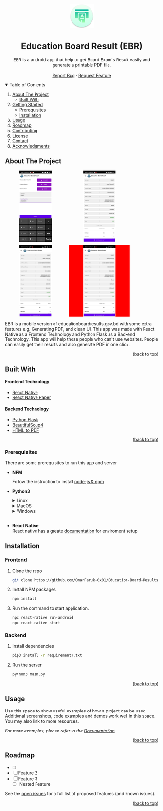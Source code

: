 <div id="top"></div>

<!-- PROJECT LOGO -->
<br />
<div align="center">
  <a href="https://github.com/github_username/repo_name">
    <img src="Frontend/android/app/src/main/res/mipmap-xxxhdpi/ic_launcher.png" alt="Logo" width="80" height="80">
  </a>

# **Education Board Result (EBR)**

  <p align="center">
    EBR is a android app that help to get Board Exam's Result easily and generate a printable PDF file. 
    <br />
    <br />
    <a href="https://github.com/OmarFaruk-0x01/Education-Board-Results/issues">Report Bug</a>
    ·
    <a href="https://github.com/OmarFaruk-0x01/Education-Board-Results/issues">Request Feature</a>
  </p>
</div>



<!-- TABLE OF CONTENTS -->
<details open>
  <summary>Table of Contents</summary>
  <ol>
    <li>
      <a href="#about-the-project">About The Project</a>
      <ul>
        <li><a href="#built-with">Built With</a></li>
      </ul>
    </li>
    <li>
      <a href="#getting-started">Getting Started</a>
      <ul>
        <li><a href="#prerequisites">Prerequisites</a></li>
        <li><a href="#installation">Installation</a></li>
      </ul>
    </li>
    <li><a href="#usage">Usage</a></li>
    <li><a href="#roadmap">Roadmap</a></li>
    <li><a href="#contributing">Contributing</a></li>
    <li><a href="#license">License</a></li>
    <li><a href="#contact">Contact</a></li>
    <li><a href="#acknowledgments">Acknowledgments</a></li>
  </ol>
</details>



<!-- ABOUT THE PROJECT -->
## About The Project

<div style="display:flex; flex-wrap: wrap;gap: 10px">
<img src="Screenshots/EBR1.jpg" 
style="object-fit: contain; width: 200px;height: 235px"
/>
<img 
src="Screenshots/EBR2.jpg"
style="object-fit: contain; width: 200px;height: 235px"
/>
<img 
src="Screenshots/EBR2.jpg"
style="object-fit: contain; width: 200px;height: 235px"
/><img 
src="Screenshots/EBR2.jpg"
style="object-fit: contain; width: 200px;height: 235px; background: red"
/>
</div>

EBR is a mobile version of educationboardresults.gov.bd with some extra features e.g. Generating PDF, and clean UI. This app was made with React Native as a Frontend Technology and Python Flask as a Backend Technology. This app will help those people who can't use websites. People can easily get their results and also generate PDF in one click.  

<p align="right">(<a href="#top">back to top</a>)</p>



## Built With 
#### Frontend Technology  
* [React Native](https://reactnative.dev/)
* [React Native Paper](https://reactjs.org/) 

#### Backend Technology  
* [Python Flask](https://svelte.dev/) 
* [BeautifulSoup4](https://pypi.org/project/beautifulsoup4/)
* [HTML to PDF]()

<p align="right">(<a href="#top">back to top</a>)</p>


### Prerequisites
There are some prerequisites to run this app and server

* **NPM**
  
  Follow the instruction to install [node-js & npm](https://nodejs.org/de/download/package-manager/)

* **Python3**
  <details>
  <summary>Linux</summary>
  ```sh
  sudo apt-get install python3
  sudo apt-get instsll python3-pip
  ```
  </details>
  <details>
  <summary >MacOS</summary>
  ```sh
  brew instsll python3 python3-pip
  ```
  </details>
  <details>
  <summary>Windows</summary>
  Download Python Binary by <a href="https://www.python.org/ftp/python/3.10.4/python-3.10.4-amd64.exe" download>clicking here</a> 
  </details>
  <br>
* **React Native**<br>
  React native has a greate [documentation](https://reactnative.dev/docs/environment-setup) for enviroment setup 


## Installation
### Frontend
1. Clone the repo
     ```sh
   git clone https://github.com/OmarFaruk-0x01/Education-Board-Results
   ```
2. Install NPM packages
   ```sh
   npm install
   ```
3. Run the command to start application.
   ```sh
   npx react-native run-android 
   npx react-native start
   ```
### Backend
1. Install dependencies 
   ```sh
   pip3 install -r requirements.txt
   ```
2. Run the server
   ```sh
   python3 main.py
   ```

<p align="right">(<a href="#top">back to top</a>)</p>



<!-- USAGE EXAMPLES -->
## Usage

Use this space to show useful examples of how a project can be used. Additional screenshots, code examples and demos work well in this space. You may also link to more resources.

_For more examples, please refer to the [Documentation](https://example.com)_

<p align="right">(<a href="#top">back to top</a>)</p>



<!-- ROADMAP -->
## Roadmap

- [ ] 
- [ ] Feature 2
- [ ] Feature 3
    - [ ] Nested Feature

See the [open issues](https://github.com/github_username/repo_name/issues) for a full list of proposed features (and known issues).

<p align="right">(<a href="#top">back to top</a>)</p>



<!-- MARKDOWN LINKS & IMAGES -->
<!-- https://www.markdownguide.org/basic-syntax/#reference-style-links -->
[contributors-shield]: https://img.shields.io/github/contributors/github_username/repo_name.svg?style=for-the-badge
[contributors-url]: https://github.com/github_username/repo_name/graphs/contributors
[forks-shield]: https://img.shields.io/github/forks/github_username/repo_name.svg?style=for-the-badge
[forks-url]: https://github.com/github_username/repo_name/network/members
[stars-shield]: https://img.shields.io/github/stars/github_username/repo_name.svg?style=for-the-badge
[stars-url]: https://github.com/github_username/repo_name/stargazers
[issues-shield]: https://img.shields.io/github/issues/github_username/repo_name.svg?style=for-the-badge
[issues-url]: https://github.com/github_username/repo_name/issues
[license-shield]: https://img.shields.io/github/license/github_username/repo_name.svg?style=for-the-badge
[license-url]: https://github.com/github_username/repo_name/blob/master/LICENSE.txt
[linkedin-shield]: https://img.shields.io/badge/-LinkedIn-black.svg?style=for-the-badge&logo=linkedin&colorB=555
[linkedin-url]: https://linkedin.com/in/linkedin_username
[ps1]: Screenshots/EBR1.jpg
[ps2]: Screenshots/EBR2.jpg
[ps3]: Screenshots/EBR3.jpg
[ps4]: Screenshots/EBR4.jpg

